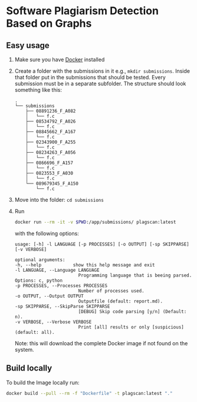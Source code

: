 # Software Plagiarism Detection Based on Graphs

## Easy usage

1. Make sure you have [Docker](https://docs.docker.com/get-docker/) installed
2. Create a folder with the submissions in it e.g., ``mkdir submissions``. Inside that folder put in the submissions that should be tested. Every submission must be in a separate subfolder. The structure should look something like this:

    ```text
    .
    └── submissions
        ├── 08891236_F_A082
        │   └── f.c
        ├── 08534792_F_A026
        │   └── f.c
        ├── 08845662_F_A167
        │   └── f.c
        ├── 02343900_F_A255
        │   └── f.c
        ├── 08234263_F_A056
        │   └── f.c
        ├── 0866696_F_A157
        │   └── f.c
        ├── 0823553_F_A030
        │   └── f.c
        └── 089679345_F_A150
            └── f.c
    ```
4. Move into the folder: ``cd submissions``
3. Run

   ```bash
   docker run --rm -it -v $PWD:/app/submissions/ plagscan:latest
   ```

   with the following options:  

    ```text
    usage: [-h] -l LANGUAGE [-p PROCESSES] [-o OUTPUT] [-sp SKIPPARSE] [-v VERBOSE]

    optional arguments:
    -h, --help            show this help message and exit
    -l LANGUAGE, --Language LANGUAGE
                            Programming language that is beeing parsed. Options: c, python
    -p PROCESSES, --Processes PROCESSES
                            Number of processes used.
    -o OUTPUT, --Output OUTPUT
                            Outputfile (default: report.md).
    -sp SKIPPARSE, --SkipParse SKIPPARSE
                            [DEBUG] Skip code parsing [y/n] (Default: n).
    -v VERBOSE, --Verbose VERBOSE
                            Print [all] results or only [suspicious] (default: all).
    ```

    Note: this will download the complete Docker image if not found on the system.

## Build locally

To build the Image locally run:

```bash
docker build --pull --rm -f "Dockerfile" -t plagscan:latest "."
```
